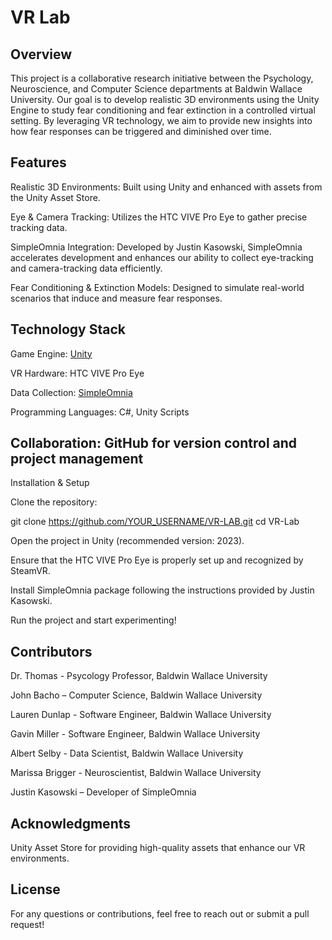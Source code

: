 # VR Lab

## Overview

This project is a collaborative research initiative between the Psychology, Neuroscience, and Computer Science departments at Baldwin Wallace University. Our goal is to develop realistic 3D environments using the Unity Engine to study fear conditioning and fear extinction in a controlled virtual setting. By leveraging VR technology, we aim to provide new insights into how fear responses can be triggered and diminished over time.

## Features

Realistic 3D Environments: Built using Unity and enhanced with assets from the Unity Asset Store.

Eye & Camera Tracking: Utilizes the HTC VIVE Pro Eye to gather precise tracking data.

SimpleOmnia Integration: Developed by Justin Kasowski, SimpleOmnia accelerates development and enhances our ability to collect eye-tracking and camera-tracking data efficiently.

Fear Conditioning & Extinction Models: Designed to simulate real-world scenarios that induce and measure fear responses.

## Technology Stack

Game Engine: [Unity](https://unity.com/)

VR Hardware: HTC VIVE Pro Eye

Data Collection: [SimpleOmnia](https://github.com/simpleOmnia/sXR?tab=readme-ov-file)

Programming Languages: C#, Unity Scripts

## Collaboration: GitHub for version control and project management

Installation & Setup

Clone the repository:

git clone https://github.com/YOUR_USERNAME/VR-LAB.git
cd VR-Lab

Open the project in Unity (recommended version: 2023).

Ensure that the HTC VIVE Pro Eye is properly set up and recognized by SteamVR.

Install SimpleOmnia package following the instructions provided by Justin Kasowski.

Run the project and start experimenting!

## Contributors
Dr. Thomas - Psycology Professor, Baldwin Wallace University

John Bacho – Computer Science, Baldwin Wallace University

Lauren Dunlap - Software Engineer, Baldwin Wallace University

Gavin Miller - Software Engineer, Baldwin Wallace University

Albert Selby - Data Scientist, Baldwin Wallace University

Marissa Brigger - Neuroscientist, Baldwin Wallace University

Justin Kasowski – Developer of SimpleOmnia

## Acknowledgments

Unity Asset Store for providing high-quality assets that enhance our VR environments.

## License

For any questions or contributions, feel free to reach out or submit a pull request!

